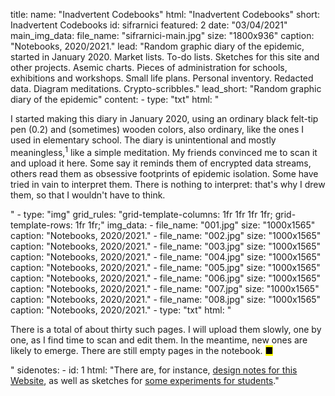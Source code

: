 title: 
    name: "Inadvertent Codebooks"
    html: "Inadvertent Codebooks"
    short: Inadvertent Codebooks
id: sifrarnici
featured: 2
date: "03/04/2021"
main_img_data:
    file_name: "sifrarnici-main.jpg"
    size: "1800x936"
    caption: "Notebooks, 2020/2021."
lead: "Random graphic diary of the epidemic, started in January 2020. Market lists. To-do lists. Sketches for this site and other projects. Asemic charts. Pieces of administration for schools, exhibitions and workshops. Small life plans. Personal inventory. Redacted data. Diagram meditations. Crypto-scribbles."
lead_short: "Random graphic diary of the epidemic"
content:
    - type: "txt"
      html: "<p>I started making this diary in January 2020, using an ordinary black felt-tip pen (0.2) and (sometimes) wooden colors, also ordinary, like the ones I used in elementary school. The diary is unintentional and mostly meaningless,<sup id='s1'>1</sup> like a simple meditation. My friends convinced me to scan it and upload it here. Some say it reminds them of encrypted data streams, others read them as obsessive footprints of epidemic isolation. Some have tried in vain to interpret them. There is nothing to interpret: that's why I drew them, so that I wouldn't have to think.</p>"
    - type: "img"
      grid_rules: "grid-template-columns: 1fr 1fr 1fr 1fr; grid-template-rows: 1fr 1fr;"
      img_data:
        - file_name: "001.jpg"
          size: "1000x1565"
          caption: "Notebooks, 2020/2021."
        - file_name: "002.jpg"
          size: "1000x1565"
          caption: "Notebooks, 2020/2021."
        - file_name: "003.jpg"
          size: "1000x1565"
          caption: "Notebooks, 2020/2021."
        - file_name: "004.jpg"
          size: "1000x1565"
          caption: "Notebooks, 2020/2021."
        - file_name: "005.jpg"
          size: "1000x1565"
          caption: "Notebooks, 2020/2021."
        - file_name: "006.jpg"
          size: "1000x1565"
          caption: "Notebooks, 2020/2021."
        - file_name: "007.jpg"
          size: "1000x1565"
          caption: "Notebooks, 2020/2021."
        - file_name: "008.jpg"
          size: "1000x1565"
          caption: "Notebooks, 2020/2021."
    - type: "txt"
      html: "<p>There is a total of about thirty such pages. I will upload them slowly, one by one, as I find time to scan and edit them. In the meantime, new ones are likely to emerge. There are still empty pages in the notebook. <mark>&#9632;</mark></p>"
sidenotes:
    - id: 1
      html: "There are, for instance, <a href='/work/notebook/this/' target='_blank'>design notes for this Website</a>, as well as sketches for <a href='/work/projects/2020mutations/' target='_blank'>some experiments for students</a>."